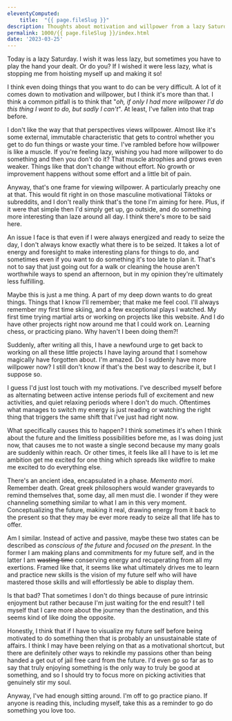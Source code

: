 ```yaml
---
eleventyComputed:
    title:  "{{ page.fileSlug }}"
description: Thoughts about motivation and willpower from a lazy Saturday
permalink: 1000/{{ page.fileSlug }}/index.html
date: '2023-03-25'
---
```


Today is a lazy Saturday. I wish it was less lazy, but sometimes you have to play the hand your dealt. Or do you? If I wished it were less lazy, what is stopping me from hoisting myself up and making it so!

I think even doing things that you want to do can be very difficult. A lot of it comes down to motivation and willpower, but I think it's more than that. I think a common pitfall is to think that "_oh, if only I had more willpower I'd do this thing I want to do, but sadly I can't_". At least, I've fallen into that trap before.

I don't like the way that that perspectives views willpower. Almost like it's some external, immutable characteristic that gets to control whether you get to do fun things or waste your time. I've rambled before how willpower is like a muscle. If you're feeling lazy, wishing you had more willpower to do something and then you don't do it? That muscle atrophies and grows even weaker. Things like that don't change without effort. No growth or improvement happens without some effort and a little bit of pain.

Anyway, that's one frame for viewing willpower. A particularly preachy one at that. This would fit right in on those masculine motivational Tiktoks or subreddits, and I don't really think that's the tone I'm aiming for here. Plus, if it were that simple then I'd simply get up, go outside, and do something more interesting than laze around all day. I think there's more to be said here.

An issue I face is that even if I were always energized and ready to seize the day, I don't always know exactly what there is to be seized. It takes a lot of energy and foresight to make interesting plans for things to do, and sometimes even if you want to do something it's too late to plan it. That's not to say that just going out for a walk or cleaning the house aren't worthwhile ways to spend an afternoon, but in my opinion they're ultimately less fulfilling.

Maybe this is just a me thing. A part of my deep down wants to do great things. Things that I know I'll remember; that make me feel cool. I'll always remember my first time skiing, and a few exceptional plays I watched. My first time trying martial arts or working on projects like this website. And I do have other projects right now around me that I could work on. Learning chess, or practicing piano. Why haven't I been doing them?!

Suddenly, after writing all this, I have a newfound urge to get back to working on all these little projects I have laying around that I somehow magically have forgotten about. I'm amazed. Do I suddenly have more willpower now? I still don't know if that's the best way to describe it, but I suppose so. 

I guess I'd just lost touch with my motivations. I've described myself before as alternating between active intense periods full of excitement and new activities, and quiet relaxing periods where I don't do much. Oftentimes what manages to switch my energy is just reading or watching the right thing that triggers the same shift that I've just had right now.

What specifically causes this to happen? I think sometimes it's when I think about the future and the limitless possibilities before me, as I was doing just now, that causes me to not waste a single second because my many goals are suddenly within reach. Or other times, it feels like all I have to is let me ambition get me excited for one thing which spreads like wildfire to make me excited to do everything else.

There's an ancient idea, encapsulated in a phase. _Memento mori_. Remember death. Great greek philosophers would wander graveyards to remind themselves that, some day, all men must die. I wonder if they were channeling something similar to what I am in this very moment. Conceptualizing the future, making it real, drawing energy from it back to the present so that they may be ever more ready to seize all that life has to offer.

Am I similar. Instead of active and passive, maybe these two states can be described as _conscious of the future_ and _focused on the present_. In the former I am making plans and commitments for my future self, and in the latter I am ~~wasting time~~ conserving energy and recuperating from all my exertions. Framed like that, it seems like what ultimately drives me to learn and practice new skills is the vision of my future self who will have mastered those skills and will effortlessly be able to display them.

Is that bad? That sometimes I don't do things because of pure intrinsic enjoyment but rather because I'm just waiting for the end result? I tell myself that I care more about the journey than the destination, and this seems kind of like doing the opposite.

Honestly, I think that if I have to visualize my future self before being motivated to do something then that is probably an unsustainable state of affairs. I think I may have been relying on that as a motivational shortcut, but there are definitely other ways to rekindle my passions other than being handed a get out of jail free card from the future. I'd even go so far as to say that truly enjoying something is the only way to truly be good at something, and so I should try to focus more on picking activities that genuinely stir my soul.

Anyway, I've had enough sitting around. I'm off to go practice piano. If anyone is reading this, including myself, take this as a reminder to go do something you love too.